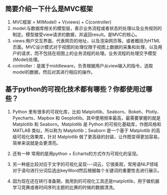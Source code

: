 ## 简要介绍一下什么是MVC框架
1. MVC框架 = M(Model) + V(views) + C(controller)
2. model:与数据库相关的模型层，表示业务流程或者状态的处理以及业务规则的制定。模型接受view请求的数据，并返回result。是MVC的核心。
3. views:用户交互界面，代表网页的地址，以及渲染网页等。或者概括为HTML页面。MVC设计模式对于视图的处理仅限于视图上数据的采集和处理，以及用户的请求，而不包括在视图上的业务流程的处理。业务流程的处理交予模型(Model)处理。
4. controller：是属于middleware，负责根据用户从view输入的指令，选取model的数据，然后对其进行相应的操作。

## 基于python的可视化技术都有哪些？你都使用过哪些？

1. Python 里有很多的可视化库，比如 Matplotlib、Seaborn、Bokeh、Plotly、Pyecharts、Mapbox 和 Geoplotlib。其中使用频率最高，最需要掌握的就是 Matplotlib 和 Seaborn。Matplotlib 是 Python 的可视化基础库，作图风格和 MATLAB 类似，所以称为 Matplotlib；Seaborn 是一个基于 Matplotlib 的高级可视化效果库，针对 Matplotlib 做了更高级的封装，让作图变得更加容易。简单来说就是会更漂亮。

2. 还有一种 常用的是用python + Echarts的方式作为可视化的呈现。
3. 另一种是比较对应于文字的可视化呈现---词云，它很美观，常用语NLP领域对于语句进行分词后选出keyWord然后根据每个关键词的重要性去进行展示。
4. 因为现在还在转行准备期，我用到的可视化工具还是matplotlib，用于做机器学习竞赛或者时间序列主题的比赛的时候的数据清洗。

